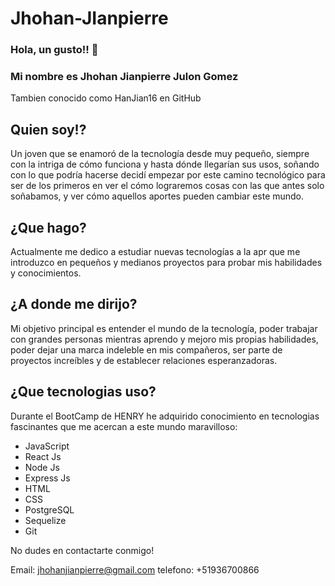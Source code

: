 # Jhohan-JIanpierre

### Hola, un gusto!! 👋
### Mi nombre es Jhohan Jianpierre Julon Gomez

Tambien conocido como HanJian16 en GitHub

## Quien soy!?

Un joven que se enamoró de la tecnología desde muy pequeño, siempre con la intriga de cómo funciona y hasta dónde llegarían sus usos, soñando con lo que podría hacerse decidí empezar por este camino tecnológico para ser de los primeros en ver el cómo lograremos cosas con las que antes solo soñabamos, y ver cómo aquellos aportes pueden cambiar este mundo.


## ¿Que hago?

Actualmente me dedico a estudiar nuevas tecnologías a la apr que me introduzco en pequeños y medianos proyectos para probar mis habilidades y conocimientos.


## ¿A donde me dirijo?

Mi objetivo principal es entender el mundo de la tecnología, poder trabajar con grandes personas mientras aprendo y mejoro mis propias habilidades,
poder dejar una marca indeleble en mis compañeros, ser parte de proyectos increíbles y de establecer relaciones esperanzadoras.


## ¿Que tecnologias uso?

Durante el BootCamp de HENRY he adquirido conocimiento en tecnologias fascinantes que me acercan a este mundo maravilloso:

* JavaScript
* React Js
* Node Js
* Express Js
* HTML
* CSS
* PostgreSQL
* Sequelize
* Git 


No dudes en contactarte conmigo!


Email: jhohanjianpierre@gmail.com
telefono: +51936700866
